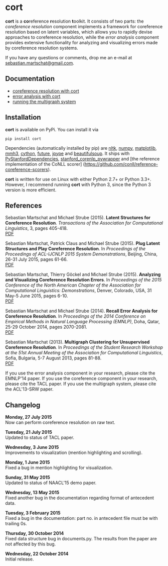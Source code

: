 # cort

__cort__ is a <b>co</b>reference <b>r</b>esolution <b>t</b>oolkit. It consists
of two parts: the *coreference resolution* component implements a framework for 
coreference resolution based on latent variables, which allows you to rapidly 
devise approaches to coreference resolution, while the *error analysis* component 
provides extensive functionality for analyzing and visualizing errors made by 
coreference resolution systems.

If you have any questions or comments, drop me an e-mail at 
[sebastian.martschat@gmail.com](mailto:sebastian.martschat@gmail.com).

## Documentation

* <a href="COREFERENCE.md">coreference resolution with cort</a>
* <a href="ANALYSIS.md">error analysis with cort</a>
* <a href="MULTIGRAPH.md">running the multigraph system</a>

## Installation

__cort__ is available on PyPi. You can install it via

```
pip install cort
```
Dependencies (automatically installed by pip) are 
[nltk](http://www.nltk.org/), [numpy](http://www.numpy.org/), 
[matplotlib](http://matplotlib.org), 
[mmh3](https://pypi.python.org/pypi/mmh3),
[cython](http://cython.org/),
[future](https://pypi.python.org/pypi/future),
[jpype](https://pypi.python.org/pypi/jpype1) and
[beautifulsoup](https://pypi.python.org/pypi/beautifulsoup4). It ships with 
[PyStanfordDependencies](https://github.com/dmcc/PyStanfordDependencies),
[stanford_corenlp_pywrapper](https://github.com/brendano/stanford_corenlp_pywrapper)
and [the reference implementation of the CoNLL scorer]
(https://github.com/conll/reference-coreference-scorers).

__cort__ is written for use on Linux with either Python 2.7+ or Python 3.3+.
However, I recommend running __cort__ with Python 3, since the Python 3 version is 
more efficient.

## References

Sebastian Martschat and Michael Strube (2015). **Latent Structures for 
Coreference Resolution**. *Transactions of the Association for 
Computational Linguistics*, 3, pages 405-418.  
[PDF](http://smartschat.de/papers/tacl15.pdf)

Sebastian Martschat, Patrick Claus and Michael Strube (2015). **Plug Latent 
Structures and Play Coreference Resolution**. In *Proceedings of 
the Proceedings of ACL-IJCNLP 2015 System Demonstrations*, Beijing, China, 
26-31 July 2015, pages 61-66.  
[PDF](http://www.aclweb.org/anthology/P15-4011)

Sebastian Martschat, Thierry Göckel and Michael Strube (2015). **Analyzing and 
Visualizing Coreference Resolution Errors**. In *Proceedings of the 2015 
Conference of the North American Chapter of the Association for Computational 
Linguistics: Demonstrations*, Denver, Colorado, USA, 31 May-5 June 2015,
pages 6-10.  
[PDF](https://aclweb.org/anthology/N15-3002)

Sebastian Martschat and Michael Strube (2014). **Recall Error Analysis for 
Coreference Resolution**. In *Proceedings of the 2014 Conference on Empirical 
Methods in Natural Language Processing (EMNLP)*, Doha, Qatar, 25-29 October 
2014, pages 2070-2081.  
[PDF](http://aclweb.org/anthology/D14-1221)

Sebastian Martschat (2013). **Multigraph Clustering for Unsupervised 
Coreference Resolution**. In *Proceedings of the Student Research Workshop 
at the 51st Annual Meeting of the Association for Computational Linguistics*, 
Sofia, Bulgaria, 5-7 August 2013, pages 81-88.  
[PDF](http://aclweb.org/anthology/P13-3012)

If you use the error analysis component in your research, please cite the
EMNLP'14 paper. If you use the coreference component in your research, please
cite the TACL paper. If you use the multigraph system, please cite the 
ACL'13-SRW paper.

## Changelog

__Monday, 27 July 2015__   
Now can perform coreference resolution on raw text. 

__Tuesday, 21 July 2015__   
Updated to status of TACL paper.

__Wednesday, 3 June 2015__  
Improvements to visualization (mention highlighting and scrolling).

__Monday, 1 June 2015__  
Fixed a bug in mention highlighting for visualization.

__Sunday, 31 May 2015__  
Updated to status of NAACL'15 demo paper.

__Wednesday, 13 May 2015__  
Fixed another bug in the documentation regarding format of antecedent data.

__Tuesday, 3 February 2015__  
Fixed a bug in the documentation: part no. in antecedent file must be with trailing 0s.

__Thursday, 30 October 2014__  
Fixed data structure bug in documents.py. The results from the paper are not affected by this bug.

__Wednesday, 22 October 2014__  
Initial release.
